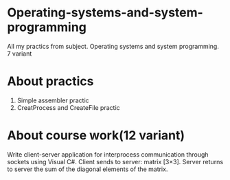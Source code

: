 # Operating-systems-and-system-programming
All my practics from subject. Operating systems and system programming. 7 variant
# About practics
1. Simple assembler practic<br>
2. CreatProcess and CreateFile practic<br>
# About course work(12 variant)
Write client-server application for interprocess communication through sockets using Visual C#.
Client sends to server: matrix [3×3]. Server returns to server the sum of the diagonal elements of the matrix.
